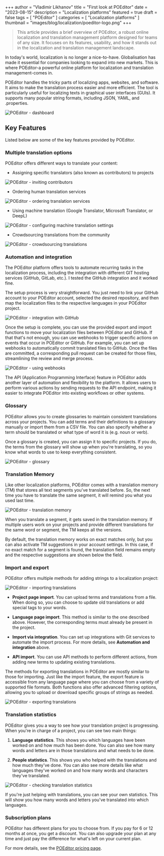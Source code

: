 +++
author = "Vladimir Likhanov"
title = "First look at POEditor"
date = "2023-08-15"
description = "Localization platforms"
featured = true
draft = false
tags = [
    "POEditor"
]
categories = [
    "Localization platforms"
]
thumbnail = "images/blog/localization/poeditor-logo.png"
+++

> This article provides a brief overview of POEditor, a robust online localization and translation management
platform designed for teams of any size. It focuses on its features, usability, and how it stands out in
the localization and translation management landscape.

In today's world, localization is no longer a nice-to-have. Globalisation has made it essential for companies
looking to expand into new markets. This is where POEditor-a powerful online platform for localization and
translation management-comes in.

POEditor handles the tricky parts of localizing apps, websites, and software. It aims to make the translation
process easier and more efficient. The tool is particularly useful for localizing texts in graphical user
interfaces (GUIs). It supports many popular string formats, including JSON, YAML, and .properties.

![POEditor - dashboard](/images/blog/localization/poeditor-dashboard.png)

## Key Features

Listed below are some of the key features provided by POEditor.

### Multiple translation options

POEditor offers different ways to translate your content:

* Assigning specific translators (also known as contributors) to projects

![POEditor - inviting contributors](/images/blog/localization/poeditor-inviting-contributors.png)

* Ordering human translation services

![POEditor - ordering translation services](/images/blog/localization/poeditor-ordering-services.png)

* Using machine translation (Google Translator, Microsoft Translator, or DeepL)

![POEditor - configuring machine translation settings](/images/blog/localization/poeditor-machine-translation.png)

* Crowdsourcing translations from the community

![POEditor - crowdsourcing translations](/images/blog/localization/poeditor-crowdsourcing-translations.png)

### Automation and integration

The POEditor platform offers tools to automate recurring tasks in the localization process, including the
integration with different GIT hosting services (GitHub, GitLab, etc.). I tested the GitHub integration and
it worked fine.

The setup process is very straightforward. You just need to link your GitHub account to your POEditor account,
selected the desired repository, and then map the localization files to the respective languages in your POEditor
project.

![POEditor - integration with GitHub](/images/blog/localization/poeditor-github-integration.png)

Once the setup is complete, you can use the provided export and import functions to move your localization files
between POEditor and GitHub. If that that's not enough, you can use webhooks to trigger specific actions on events
that occur in POEditor or GitHub. For example, you can set up webhooks to automatically commit translated files
to GitHub. Once the files are committed, a corresponding pull request can be created for those files, streamlining
the review and merge process.

![POEditor - using webhooks](/images/blog/localization/poeditor-webhooks.png)

The API (Application Programming Interface) feature in POEditor adds another layer of automation and flexibility
to the platform. It allows users to perform various actions by sending requests to the API endpoint, making it
easier to integrate POEditor into existing workflows or other systems.

### Glossary

POEditor allows you to create glossaries to maintain consistent translations across your projects. You can add
terms and their definitions to a glossary manually or import them from a CSV file. You can also specify whether
a term should be translated or what type of word it is (e.g. noun or verb).

Once a glossary is created, you can assign it to specific projects. If you do, the terms from the glossary will
show up when you're translating, so you know what words to use to keep everything consistent.

![POEditor - glossary](/images/blog/localization/poeditor-glossary.png)

### Translation Memory

Like other localization platforms, POEditor comes with a translation memory (TM) that stores all text segments
you've translated before. So, the next time you have to translate the same segment, it will remind you what you
used last time.

![POEditor - translation memory](/images/blog/localization/poeditor-translation-memory.png)

When you translate a segment, it gets saved in the translation memory. If multiple users work on your projects and
provide different translations for the same word or segment, the TM keeps all the versions.

By default, the translation memory works on exact matches only, but you can also activate TM suggestions in your account
settings. In this case, if no exact match for a segment is found, the translation field remains empty and the respective
suggestions are shown below the field.

### Import and export

POEditor offers multiple methods for adding strings to a localization project:

![POEditor - importing translations](/images/blog/localization/poeditor-import.png)

* **Project page import**. You can upload terms and translations from a file. When doing so, you can choose to update
old translations or add special tags to your words.

* **Language page import**. This method is similar to the one described above. However, the corresponding terms must
already be present in the project.

* **Import via integration**. You can set up integrations with Git services to automate the import process. For more
details, see **Automation and integration** above.

* **API import**. You can use API methods to perform different actions, from adding new terms to updating existing
translations.

The methods for exporting translations in POEditor are mostly similar to those for importing. Just like the import
feature, the export feature is accessible from any language page where you can choose from a variety of supported
file formats. Both functions also offer advanced filtering options, allowing you to upload or download specific
groups of strings as needed.

![POEditor - exporting translations](/images/blog/localization/poeditor-export.png)

### Translation statistics

POEditor gives you a way to see how your translation project is progressing. When you're in charge of a project,
you can see two main things:

1. **Language statistics**. This shows you which languages have been worked on and how much has been done. You can
also see how many words and letters are in those translations and what needs to be done.

2. **People statistics**. This shows you who helped with the translations and how much they've done. You can also
see more details like what languages they've worked on and how many words and characters they've translated.

![POEditor - checking translation statistics](/images/blog/localization/poeditor-statistics.png)

If you're just helping with translations, you can see your own statistics. This will show you how many words and
letters you've translated into which languages.

### Subscription plans

POEditor has different plans for you to choose from. If you pay for 6 or 12 months at once, you get a discount.
You can also upgrade your plan at any time and just pay the difference for what's left on your current plan.

For more details, see the [POEditor pricing page](https://poeditor.com/pricing/).